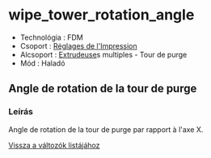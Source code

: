 # wipe\_tower\_rotation\_angle

* Technológia : FDM
* Csoport : [Réglages de l'Impression](../print_settings/print_settings.md)
* Alcsoport : [Extrudeuse](../printer_settings/printer_settings.md#extrudeuse)s multiples - Tour de purge
* Mód : Haladó

## Angle de rotation de la tour de purge

### Leírás

Angle de rotation de la tour de purge par rapport à l'axe X.

[Vissza a változók listájához](variable_list.md)

